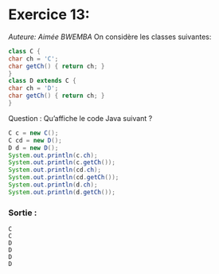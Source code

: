 # Exercice 13:
_Auteure: Aimée BWEMBA_
On considère les classes suivantes: 


``` java
class C {
char ch = 'C';
char getCh() { return ch; }
}
class D extends C {
char ch = 'D';
char getCh() { return ch; }
}

```

Question : Qu’affiche le code Java suivant ?


``` java
C c = new C();
C cd = new D();
D d = new D();
System.out.println(c.ch);
System.out.println(c.getCh());
System.out.println(cd.ch);
System.out.println(cd.getCh());
System.out.println(d.ch);
System.out.println(d.getCh());

``` 


### Sortie :
```console
C
C
D
D
D
D
```
